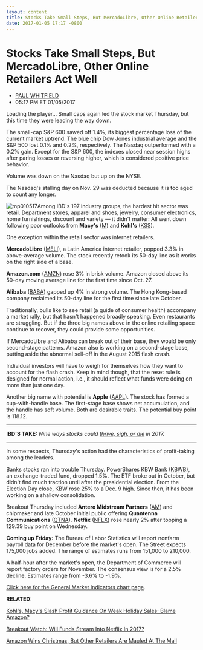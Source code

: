 ```yaml
---
layout: content
title: Stocks Take Small Steps, But MercadoLibre, Other Online Retailers Act Well
date: 2017-01-05 17:17 -0800
---
```



Stocks Take Small Steps, But MercadoLibre, Other Online Retailers Act Well
===========================================================================




* [PAUL WHITFIELD](https://www.investors.com/author/whitfieldp/ "Posts by PAUL WHITFIELD")
* 05:17 PM ET 01/05/2017




Loading the player...
Small caps again led the stock market Thursday, but this time they were leading the way down.


The small-cap S&P 600 sawed off 1.4%, its biggest percentage loss of the current market uptrend. The blue chip Dow Jones industrial average and the S&P 500 lost 0.1% and 0.2%, respectively. The Nasdaq outperformed with a 0.2% gain. Except for the S&P 600, the indexes closed near session highs after paring losses or reversing higher, which is considered positive price behavior.


Volume was down on the Nasdaq but up on the NYSE.


The Nasdaq's stalling day on Nov. 29 was deducted because it is too aged to count any longer.


![mp010517](https://www.investors.com/wp-content/uploads/2017/01/MP010517-193x300.png)Among IBD's 197 industry groups, the hardest hit sector was retail. Department stores, apparel and shoes, jewelry, consumer electronics, home furnishings, discount and variety — it didn't matter: All went down following poor outlooks from **Macy's** ([M](https://research.investors.com/quote.aspx?symbol=M)) and **Kohl's** ([KSS](https://research.investors.com/quote.aspx?symbol=KSS)).


One exception within the retail sector was internet retailers.


**MercadoLibre** ([MELI](https://research.investors.com/quote.aspx?symbol=MELI)), a Latin America internet retailer, popped 3.3% in above-average volume. The stock recently retook its 50-day line as it works on the right side of a base.


**Amazon.com** ([AMZN](https://research.investors.com/quote.aspx?symbol=AMZN)) rose 3% in brisk volume. Amazon closed above its 50-day moving average line for the first time since Oct. 27.


**Alibaba** ([BABA](https://research.investors.com/quote.aspx?symbol=BABA)) gapped up 4% in strong volume. The Hong Kong-based company reclaimed its 50-day line for the first time since late October.


Traditionally, bulls like to see retail (a guide of consumer health) accompany a market rally, but that hasn't happened broadly speaking. Even restaurants are struggling. But if the three big names above in the online retailing space continue to recover, they could provide some opportunities.


If MercadoLibre and Alibaba can break out of their base, they would be only second-stage patterns. Amazon also is working on a second-stage base, putting aside the abnormal sell-off in the August 2015 flash crash.


Individual investors will have to weigh for themselves how they want to account for the flash crash. Keep in mind though, that the reset rule is designed for normal action, i.e., it should reflect what funds were doing on more than just one day.


Another big name with potential is **Apple** ([AAPL](https://research.investors.com/quote.aspx?symbol=AAPL)). The stock has formed a cup-with-handle base. The first-stage base shows net accumulation, and the handle has soft volume. Both are desirable traits. The potential buy point is 118.12.




---


**IBD'S TAKE:** *Nine ways stocks could [thrive, sigh, or die](https://www.investors.com/market-trend/the-big-picture/nine-ways-stocks-could-thrive-sigh-or-die-in-2017/) in 2017.*




---


In some respects, Thursday's action had the characteristics of profit-taking among the leaders.


Banks stocks ran into trouble Thursday. PowerShares KBW Bank ([KBWB](https://research.investors.com/quote.aspx?symbol=KBWB)), an exchange-traded fund, dropped 1.5%. The ETF broke out in October, but didn't find much traction until after the presidential election. From the Election Day close, KBW rose 25% to a Dec. 9 high. Since then, it has been working on a shallow consolidation.


Breakout Thursday included **Antero Midstream Partners** ([AM](https://research.investors.com/quote.aspx?symbol=AM)) and chipmaker and late October initial public offering **Quantenna Communications** ([QTNA](https://research.investors.com/quote.aspx?symbol=QTNA)). **Netflix** ([NFLX](https://research.investors.com/quote.aspx?symbol=NFLX)) rose nearly 2% after topping a 129.39 buy point on Wednesday.


**Coming up Friday:** The Bureau of Labor Statistics will report nonfarm payroll data for December before the market's open. The Street expects 175,000 jobs added. The range of estimates runs from 151,000 to 210,000.


A half-hour after the market's open, the Department of Commerce will report factory orders for November. The consensus view is for a 2.5% decline. Estimates range from -3.6% to -1.9%.


[Click here for the General Market Indicators chart page](https://www.investors.com/wp-content/uploads/2017/01/IBD0501152550GMI.pdf).


**RELATED:**


[Kohl's, Macy's Slash Profit Guidance On Weak Holiday Sales: Blame Amazon?](https://www.investors.com/news/kohls-macys-dive-after-slashing-earnings-guidance-on-weak-holiday-sales/)


[Breakout Watch: Will Funds Stream Into Netflix In 2017?](https://www.investors.com/research/ibd-stock-analysis/breakout-watch-will-funds-stream-into-netflix-stock-in-2017/)


[Amazon Wins Christmas, But Other Retailers Are Mauled At The Mall](https://www.investors.com/news/technology/online-sales-up-as-apple-amazon-gouge-malls-ebay-dominates-social/)




